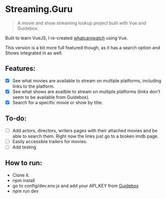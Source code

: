 # Streaming.Guru

> A movie and show streaming lookup project built with Vue and Guidebox.

Built to learn VueJS, I re-created [whatcaniwatch](http://www.github.com/matthewsecrist/whatcaniwatch) using Vue.

This version is a bit more full featured though, as it has a search option and Shows integrated in as well.

## Features:

- [x] See what movies are available to stream on multiple platforms, including links to the platform.
- [x] See what shows are availble to stream on multiple platforms (links don't seem to be available from Guidebox).
- [x] Search for a specific movie or show by title.

## To-do:

- [ ] Add actors, directors, writers pages with their attached movies and be able to search them. Right now the links just go to a broken imdb page.
- [ ] Easily accessible trailers for movies.
- [ ] Add testing

## How to run:
* Clone it.
* npm install
* go to config/dev.env.js and add your API_KEY from [Guidebox](http://www.guidebox.com)
* npm run dev
